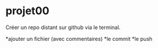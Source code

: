 # projet00

Créer un repo distant sur github via le terminal.

*ajouter un fichier (avec commentaires)
*le commit
*le push
